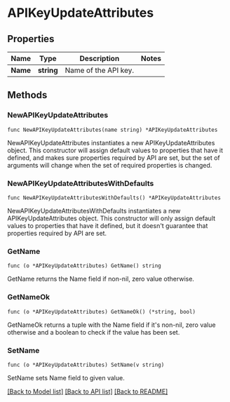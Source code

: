 # APIKeyUpdateAttributes

## Properties

| Name     | Type       | Description          | Notes |
| -------- | ---------- | -------------------- | ----- |
| **Name** | **string** | Name of the API key. |

## Methods

### NewAPIKeyUpdateAttributes

`func NewAPIKeyUpdateAttributes(name string) *APIKeyUpdateAttributes`

NewAPIKeyUpdateAttributes instantiates a new APIKeyUpdateAttributes object.
This constructor will assign default values to properties that have it defined,
and makes sure properties required by API are set, but the set of arguments
will change when the set of required properties is changed.

### NewAPIKeyUpdateAttributesWithDefaults

`func NewAPIKeyUpdateAttributesWithDefaults() *APIKeyUpdateAttributes`

NewAPIKeyUpdateAttributesWithDefaults instantiates a new APIKeyUpdateAttributes object.
This constructor will only assign default values to properties that have it defined,
but it doesn't guarantee that properties required by API are set.

### GetName

`func (o *APIKeyUpdateAttributes) GetName() string`

GetName returns the Name field if non-nil, zero value otherwise.

### GetNameOk

`func (o *APIKeyUpdateAttributes) GetNameOk() (*string, bool)`

GetNameOk returns a tuple with the Name field if it's non-nil, zero value otherwise
and a boolean to check if the value has been set.

### SetName

`func (o *APIKeyUpdateAttributes) SetName(v string)`

SetName sets Name field to given value.

[[Back to Model list]](../README.md#documentation-for-models) [[Back to API list]](../README.md#documentation-for-api-endpoints) [[Back to README]](../README.md)
